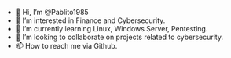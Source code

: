 - 👋 Hi, I’m @Pablito1985
- 👀 I’m interested in Finance and Cybersecurity.
- 🌱 I’m currently learning Linux, Windows Server, Pentesting.
- 💞️ I’m looking to collaborate on projects related to cybersecurity.
- 📫 How to reach me via Github.

<!---
Pablito1985/Pablito1985 is a ✨ special ✨ repository because its `README.md` (this file) appears on your GitHub profile.
You can click the Preview link to take a look at your changes.
--->
